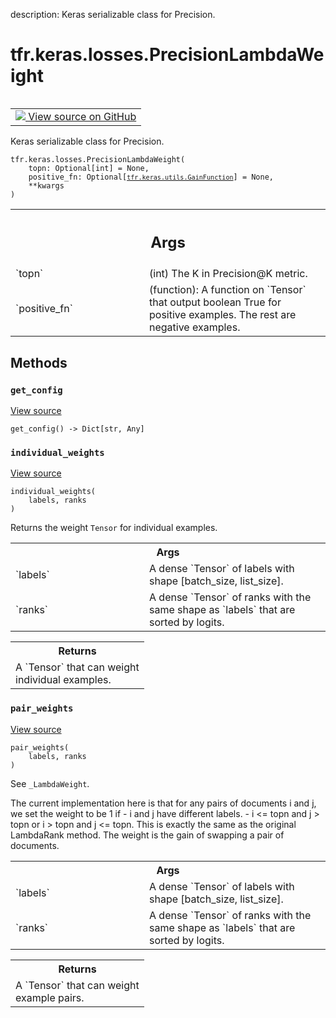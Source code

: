 description: Keras serializable class for Precision.

<div itemscope itemtype="http://developers.google.com/ReferenceObject">
<meta itemprop="name" content="tfr.keras.losses.PrecisionLambdaWeight" />
<meta itemprop="path" content="Stable" />
<meta itemprop="property" content="__init__"/>
<meta itemprop="property" content="get_config"/>
<meta itemprop="property" content="individual_weights"/>
<meta itemprop="property" content="pair_weights"/>
</div>

# tfr.keras.losses.PrecisionLambdaWeight

<!-- Insert buttons and diff -->

<table class="tfo-notebook-buttons tfo-api nocontent" align="left">
<td>
  <a target="_blank" href="https://github.com/tensorflow/ranking/tree/master/tensorflow_ranking/python/keras/losses.py#L199-L214">
    <img src="https://www.tensorflow.org/images/GitHub-Mark-32px.png" />
    View source on GitHub
  </a>
</td>
</table>

Keras serializable class for Precision.

<pre class="devsite-click-to-copy prettyprint lang-py tfo-signature-link">
<code>tfr.keras.losses.PrecisionLambdaWeight(
    topn: Optional[int] = None,
    positive_fn: Optional[<a href="../../../tfr/keras/utils/GainFunction.md"><code>tfr.keras.utils.GainFunction</code></a>] = None,
    **kwargs
)
</code></pre>

<!-- Placeholder for "Used in" -->

<!-- Tabular view -->
 <table class="responsive fixed orange">
<colgroup><col width="214px"><col></colgroup>
<tr><th colspan="2"><h2 class="add-link">Args</h2></th></tr>

<tr>
<td>
`topn`<a id="topn"></a>
</td>
<td>
(int) The K in Precision@K metric.
</td>
</tr><tr>
<td>
`positive_fn`<a id="positive_fn"></a>
</td>
<td>
(function): A function on `Tensor` that output boolean True
for positive examples. The rest are negative examples.
</td>
</tr>
</table>

## Methods

<h3 id="get_config"><code>get_config</code></h3>

<a target="_blank" class="external" href="https://github.com/tensorflow/ranking/tree/master/tensorflow_ranking/python/keras/losses.py#L210-L214">View
source</a>

<pre class="devsite-click-to-copy prettyprint lang-py tfo-signature-link">
<code>get_config() -> Dict[str, Any]
</code></pre>

<h3 id="individual_weights"><code>individual_weights</code></h3>

<a target="_blank" class="external" href="https://github.com/tensorflow/ranking/tree/master/tensorflow_ranking/python/losses_impl.py#L181-L193">View
source</a>

<pre class="devsite-click-to-copy prettyprint lang-py tfo-signature-link">
<code>individual_weights(
    labels, ranks
)
</code></pre>

Returns the weight `Tensor` for individual examples.

<!-- Tabular view -->
 <table class="responsive fixed orange">
<colgroup><col width="214px"><col></colgroup>
<tr><th colspan="2">Args</th></tr>

<tr>
<td>
`labels`
</td>
<td>
A dense `Tensor` of labels with shape [batch_size, list_size].
</td>
</tr><tr>
<td>
`ranks`
</td>
<td>
A dense `Tensor` of ranks with the same shape as `labels` that are
sorted by logits.
</td>
</tr>
</table>

<!-- Tabular view -->
 <table class="responsive fixed orange">
<colgroup><col width="214px"><col></colgroup>
<tr><th colspan="2">Returns</th></tr>
<tr class="alt">
<td colspan="2">
A `Tensor` that can weight individual examples.
</td>
</tr>

</table>

<h3 id="pair_weights"><code>pair_weights</code></h3>

<a target="_blank" class="external" href="https://github.com/tensorflow/ranking/tree/master/tensorflow_ranking/python/losses_impl.py#L412-L440">View
source</a>

<pre class="devsite-click-to-copy prettyprint lang-py tfo-signature-link">
<code>pair_weights(
    labels, ranks
)
</code></pre>

See `_LambdaWeight`.

The current implementation here is that for any pairs of documents i and j, we
set the weight to be 1 if - i and j have different labels. - i <= topn and j >
topn or i > topn and j <= topn. This is exactly the same as the original
LambdaRank method. The weight is the gain of swapping a pair of documents.

<!-- Tabular view -->
 <table class="responsive fixed orange">
<colgroup><col width="214px"><col></colgroup>
<tr><th colspan="2">Args</th></tr>

<tr>
<td>
`labels`
</td>
<td>
A dense `Tensor` of labels with shape [batch_size, list_size].
</td>
</tr><tr>
<td>
`ranks`
</td>
<td>
A dense `Tensor` of ranks with the same shape as `labels` that are
sorted by logits.
</td>
</tr>
</table>

<!-- Tabular view -->
 <table class="responsive fixed orange">
<colgroup><col width="214px"><col></colgroup>
<tr><th colspan="2">Returns</th></tr>
<tr class="alt">
<td colspan="2">
A `Tensor` that can weight example pairs.
</td>
</tr>

</table>
